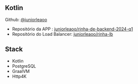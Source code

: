 ## Kotlin

Github: [@juniorleaoo](https://github.com/juniorleaoo)

- Repositório da APP : [juniorleaoo/rinha-de-backend-2024-q1](https://github.com/juniorleaoo/rinha-de-backend-2024-q1/tree/main/rinha-kotlin-http4k)
- Repositório do Load Balancer: [juniorleaoo/rinha-lb](https://github.com/juniorleaoo/rinha-de-backend-2024-q1/tree/main/rinha-lb)

## Stack
- Kotlin
- PostgreSQL
- GraalVM
- Http4K
